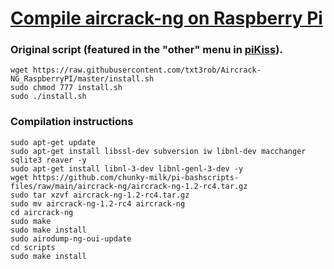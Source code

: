 # [Compile aircrack-ng on Raspberry Pi](https://raspberrypihell.blogspot.com/2014/01/aircrack-ng-on-raspberry-pi.html)
### Original script (featured in the "other" menu in [piKiss](https://github.com/jmcerrejon/pikiss)).
```
wget https://raw.githubusercontent.com/txt3rob/Aircrack-NG_RaspberryPI/master/install.sh
sudo chmod 777 install.sh
sudo ./install.sh
```

### Compilation instructions
```
sudo apt-get update
sudo apt-get install libssl-dev subversion iw libnl-dev macchanger sqlite3 reaver -y
sudo apt-get install libnl-3-dev libnl-genl-3-dev -y
wget https://github.com/chunky-milk/pi-bashscripts-files/raw/main/aircrack-ng/aircrack-ng-1.2-rc4.tar.gz
sudo tar xzvf aircrack-ng-1.2-rc4.tar.gz
sudo mv aircrack-ng-1.2-rc4 aircrack-ng
cd aircrack-ng 
sudo make 
sudo make install
sudo airodump-ng-oui-update
cd scripts
sudo make install
```
